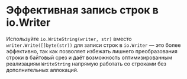 # Эффективная запись строк в io.Writer

Используйте `io.WriteString(writer, str)` вместо `writer.Write([]byte(str))` для записи строк в `io.Writer` — это более эффективно, так как позволяет избежать лишнего преобразования строки в байтовый срез и даёт возможность оптимизированным реализациям `WriteString` напрямую работать со строками без дополнительных аллокаций.

